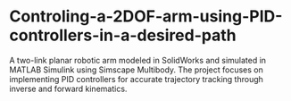 # Controling-a-2DOF-arm-using-PID-controllers-in-a-desired-path
A two-link planar robotic arm modeled in SolidWorks and simulated in MATLAB Simulink using Simscape Multibody. The project focuses on implementing PID controllers for accurate trajectory tracking through inverse and forward kinematics.
